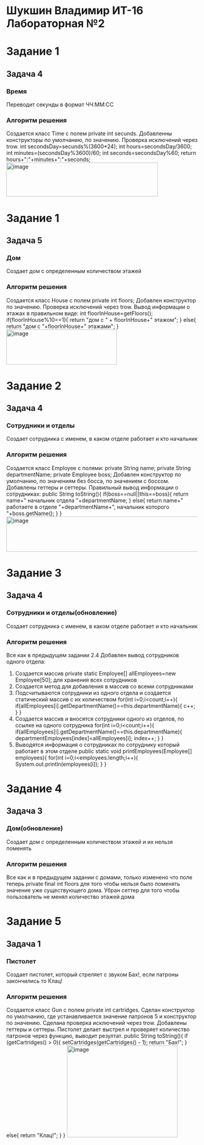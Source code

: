 # Шукшин Владимир ИТ-16 Лабораторная №2

# Задание 1
## Задача 4
### Время
Переводит секунды в формат ЧЧ:ММ:СС
### Алгоритм решения
Создается класс Time с полем private int secunds. Добавленны конструкторы по умолчанию, по значению. 
Проверка исключений через trow.
int secondsDay=secunds%(3600*24);
int hours=secondsDay/3600;
int minutes=(secondsDay%3600)/60;
int seconds=secondsDay%60;
return hours+":"+minutes+":"+seconds;
<img width="399" height="89" alt="image" src="https://github.com/user-attachments/assets/2ad79347-b787-489f-a9c0-f07461c44430" />


# Задание 1
## Задача 5
### Дом
Создает дом с определенным количеством этажей
### Алгоритм решения
Создается класс House c полем private int floors; 
Добавлен конструктор по значению.
Проверка исключений через trow.
Вывод информации о этажах в правильном виде:
int floorInHouse=getFloors();
if(floorInHouse%10==1){
    return "дом с " + floorInHouse+" этажом";
}
else{
    return "дом с "+floorInHouse+" этажами";
}
<img width="291" height="92" alt="image" src="https://github.com/user-attachments/assets/ae736183-87e8-4d02-91ee-cb654a63940d" />

# Задание 2
## Задача 4
### Сотрудники и отделы
Создает сотрудника с именем, в каком отделе работает и кто начальник
### Алгоритм решения
Создается класс Employee с полями:
private String name;
private String departmentName;
private Employee boss;
Добавлен конструктор по умолчанию, по значениям без босса, по значением с боссом.
Добавлены геттеры и сеттеры.
Правильный вывод информации о сотрудниках:
public String toString(){
    if(boss==null||this==boss){
        return name+" начальник отдела "+departmentName;
    }
    else{
        return name+" работаетe в отделе "+departmentName+", начальник которого "+boss.getName();
    }
}
<img width="615" height="92" alt="image" src="https://github.com/user-attachments/assets/af14faa8-5217-4833-9328-e285cd4f9a39" />

# Задание 3
## Задача 4
### Сотрудники и отделы(обновление)
Создает сотрудника с именем, в каком отделе работает и кто начальник
### Алгоритм решения
Все как в предыдущем задании 2.4
Добавлен вывод сотрудников одного отдела:
1. Создается массив private static Employee[] allEmployees=new Employee[50]; для хранения всех сотрудников
2. Создается метод для добавления в массив со всеми сотрудниками
3. Подсчитываются сотрудники из одного отдела и создается статический массив с их количеством
for(int i=0;i<count;i++){
    if(allEmployees[i].getDepartmentName()==this.departmentName){
        c++;
    }
}
5. Создается массив и вносятся сотрудники одного из отделов, по ссылке на одного сотрудника
for(int i=0;i<count;i++){
    if(allEmployees[i].getDepartmentName()==this.departmentName){
        departmentEmployees[index]=allEmployees[i];
        index++;
    }
}
6. Выводятся информация о сотрудниках по сотруднику который работает в этом отделе
public static void printEmployees(Employee[] employees){
    for(int i=0;i<employees.length;i++){
        System.out.println(employees[i]);
    }
}
# Задание 4
## Задача 3
### Дом(обновление)
Создает дом с определенным количеством этажей и их нельзя поменять 
### Алгоритм решения
Все как и в предыдущем задании с домами, только изменено что поле теперь private final int floors для того чтобы нельзя было поменять значение уже существующего дома.
Убран сеттер для того чтобы пользователь не менял количество этажей дома

# Задание 5
## Задача 1
### Пистолет
Создает пистолет, который стреляет с звуком Бах!, если патроны закончились то Клац!
### Алгоритм решения
Создается класс Gun с полем private int cartridges.
Сделан конструктор по умолчанию, где устанавливается значение патронов 5 и конструктор по значению.
Сделана проверка исключений через trow.
Добавлены геттеры и сеттеры.
Пистолет делает выстрел и проверяет количество патронов через функцию, выводит резултат.
public String toString(){
    if (getCartridges() > 0){
        setCartridges(getCartridges() - 1);
        return "Бах!";
    } else{
        return "Клац!";
    }
}
<img width="291" height="241" alt="image" src="https://github.com/user-attachments/assets/b56f1a18-8297-4f76-bffc-8bf9dc3169b3" />
